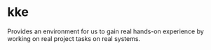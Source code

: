 # kke
Provides an environment for us to gain real hands-on experience by working on real project tasks on real systems.
